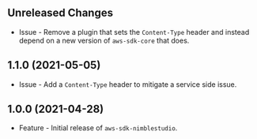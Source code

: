 Unreleased Changes
------------------

* Issue - Remove a plugin that sets the `Content-Type` header and instead depend on a new version of `aws-sdk-core` that does.

1.1.0 (2021-05-05)
------------------

* Issue - Add a `Content-Type` header to mitigate a service side issue.

1.0.0 (2021-04-28)
------------------

* Feature - Initial release of `aws-sdk-nimblestudio`.
